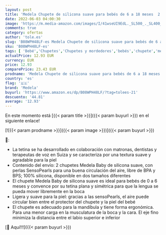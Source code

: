 ```yaml
---
layout: post
title: 'Medela Chupete de silicona suave para bebés de 6 a 18 meses  2 unidades'
date: 2022-06-03 04:00:30
image: 'https://m.media-amazon.com/images/I/41wseUI9EdL._SL500_._SL400_.jpg'
comments: true
category: ofertas
author: 'tole.es'
slug: 'B08WPH48LF-es Medela Chupete de silicona suave para bebés de 6 a 18...'
sku: 'B08WPH48LF-es'
tags: [ 'Bebé','Chupetes','Chupetes y mordedores','bebés','chupete','medela','🇪🇸', ]
actualPrice: 12.93 EUR
currency: EUR
price: 12.93
comparePrice: 23.43 EUR
prodname: 'Medela Chupete de silicona suave para bebés de 6 a 18 meses  2 unidades'
country: 'es'
flag: '🇪🇸'
brand: 'Medela'
buyurl: 'https://www.amazon.es/dp/B08WPH48LF/?tag=tolees-21'
descuento: '44.81'
average: '12.93'
---
```


En este momento está [{{< param title >}}]({{< param buyurl >}}) en el siguiente enlace!

[![{{< param prodname >}}]({{< param image >}})]({{< param buyurl >}})

🔎:

- La tetina se ha desarrollado en colaboración con matronas, dentistas y terapeutas de voz en Suiza y se caracteriza por una textura suave y agradable para la piel
- Contenido del envío: 2 chupetes Medela Baby de silicona suave, con perlas SensoPearls para una buena circulación del aire, libre de BPA y BPS; 100% silicona, disponible en dos tamaños diferentes
- El chupete Medela Baby de silicona suave es ideal para bebés de 0 a 6 meses y convence por su tetina plana y simétrica para que la lengua se pueda mover libremente en la boca
- Ligera y suave para la piel: gracias a las sensoPearls, el aire puede circular bien entre el protector del chupete y la piel del bebé
- El chupete es adecuado para la mandíbula y tiene forma ergonómica. Para una menor carga en la musculatura de la boca y la cara. El eje fino minimiza la distancia entre el labio superior e inferior

[🛒 Aquí!!!]({{< param buyurl >}})
